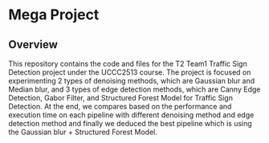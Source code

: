 # Mega Project
## Overview
This repository contains the code and files for the T2 Team1 Traffic Sign Detection project under the UCCC2513 course. The project is focused on experimenting 2 types of denoising methods, which are Gaussian blur and Median blur, and 3 types of edge detection methods, which are Canny Edge Detection, Gabor Filter, and Structured Forest Model for Traffic Sign Detection. At the end, we compares based on the performance and execution time on each pipeline with different denoising method and edge detection method and finally we deduced the best pipeline which is using the Gaussian blur + Structured Forest Model.

